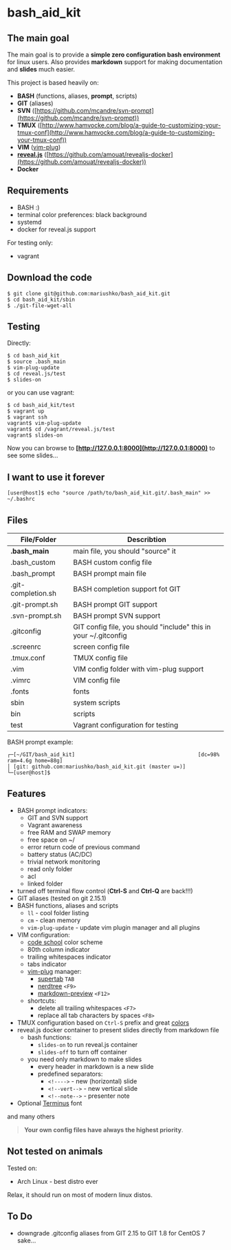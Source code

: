 # bash_aid_kit

## The main goal
The main goal is to provide a **simple zero configuration bash environment** for linux users.
Also provides **markdown** support for making documentation and **slides** much easier.

This project is based heavily on:

- **BASH** (functions, aliases, **prompt**, scripts)
- **GIT** (aliases)
- **SVN** ([https://github.com/mcandre/svn-prompt](https://github.com/mcandre/svn-prompt))
- **TMUX** ([http://www.hamvocke.com/blog/a-guide-to-customizing-your-tmux-conf](http://www.hamvocke.com/blog/a-guide-to-customizing-your-tmux-conf))
- **VIM** ([vim-plug](https://github.com/junegunn/vim-plug))
- **[reveal.js](https://github.com/hakimel/reveal.js/)** ([https://github.com/amouat/revealjs-docker](https://github.com/amouat/revealjs-docker))
- **Docker**

## Requirements

- BASH :)
- terminal color preferences: black background
- systemd
- docker for reveal.js support

For testing only:
- vagrant

## Download the code

```
$ git clone git@github.com:mariushko/bash_aid_kit.git
$ cd bash_aid_kit/sbin
$ ./git-file-wget-all
```
## Testing

Directly:
```
$ cd bash_aid_kit
$ source .bash_main
$ vim-plug-update
$ cd reveal.js/test
$ slides-on
```
or you can use vagrant:
```
$ cd bash_aid_kit/test
$ vagrant up
$ vagrant ssh
vagrant$ vim-plug-update
vagrant$ cd /vagrant/reveal.js/test
vagrant$ slides-on
```
Now you can browse to **[http://127.0.0.1:8000](http://127.0.0.1:8000)** to see some slides...

## I want to use it forever
```
[user@host]$ echo "source /path/to/bash_aid_kit.git/.bash_main" >> ~/.bashrc
```

## Files

| File/Folder         | Describtion
| ------------------  | ---------------------------------------- |
| **.bash_main**      | main file, you should "source" it
| .bash_custom        | BASH custom config file
| .bash_prompt        | BASH prompt main file
| .git-completion.sh  | BASH completion support fot GIT
| .git-prompt.sh      | BASH prompt GIT support
| .svn-prompt.sh      | BASH prompt SVN support
| .gitconfig          | GIT config file, you should "include" this in your ~/.gitconfig
| .screenrc           | screen config file
| .tmux.conf          | TMUX config file
| .vim                | VIM config folder with vim-plug support
| .vimrc              | VIM config file
| .fonts              | fonts
| sbin                | system scripts
| bin                 | scripts
| test                | Vagrant configuration for testing

BASH prompt example:

```
┌─[~/GIT/bash_aid_kit]                                        [dc=98% ram=4.6g home=88g]
│ [git: github.com:mariushko/bash_aid_kit.git (master u=)]
└─[user@host]$
```
## Features

- BASH prompt indicators:
    - GIT and SVN support
    - Vagrant awareness
    - free RAM and SWAP memory
    - free space on ~/
    - error return code of previous command
    - battery status (AC/DC)
    - trivial network monitoring
    - read only folder
    - acl
    - linked folder
- turned off terminal flow control (**Ctrl-S** and **Ctrl-Q** are back!!!)
- GIT aliases (tested on git 2.15.1)
- BASH functions, aliases and scripts
    - ```ll``` - cool folder listing
    - ```cm``` - clean memory
    - ```vim-plug-update``` - update vim plugin manager and all plugins
- VIM configuration:
    - [code school](http://astonj.com/tech/vim-for-ruby-rails-and-a-sexy-theme/) color scheme
    - 80th column indicator
    - trailing whitespaces indicator
    - tabs indicator
    - [vim-plug](https://github.com/junegunn/vim-plug) manager:
        - [supertab](https://github.com/ervandew/supertab) ```TAB```
        - [nerdtree](https://github.com/scrooloose/nerdtree) ```<F9>```
        - [markdown-preview](https://github.com/iamcco/markdown-preview.vim) ```<F12>```
    - shortcuts:
        - delete all trailing whitespaces ```<F7>```
        - replace all tab characters by spaces ```<F8>```
- TMUX configuration based on ```Ctrl-S``` prefix and great [colors](http://www.hamvocke.com/blog/a-guide-to-customizing-your-tmux-conf)
- reveal.js docker container to present slides directly from markdown file
    - bash functions:
        - ```slides-on``` to run reveal.js container
        - ```slides-off``` to turn off container
    - you need only markdown to make slides
        - every header in markdown is a new slide
        - predefined separators:
            - ```<!---->``` - new (horizontal) slide
            - ```<!--vert-->``` - new vertical slide
            - ```<!--note-->``` - presenter note
- Optional [Terminus](http://terminus-font.sourceforge.net/) font

and many others

> **Your own config files have always the highest priority**.

## Not tested on animals

Tested on:

- Arch Linux - best distro ever

Relax, it should run on most of modern linux distos.

## To Do

- downgrade .gitconfig aliases from GIT 2.15 to GIT 1.8 for CentOS 7 sake...
